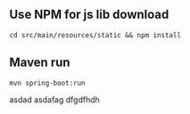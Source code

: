 
## Use NPM for js lib download
`cd src/main/resources/static && npm install`

## Maven run
`mvn spring-boot:run`



asdad
asdafag
dfgdfhdh
